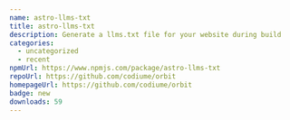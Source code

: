 ```yaml
---
name: astro-llms-txt
title: astro-llms-txt
description: Generate a llms.txt file for your website during build
categories:
  - uncategorized
  - recent
npmUrl: https://www.npmjs.com/package/astro-llms-txt
repoUrl: https://github.com/codiume/orbit
homepageUrl: https://github.com/codiume/orbit
badge: new
downloads: 59
---
```

